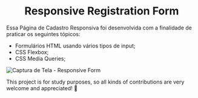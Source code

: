 <h1 align="center"> 
   Responsive Registration Form
</h1>

Essa Página de Cadastro Responsiva foi desenvolvida com a finalidade de praticar os seguintes tópicos:
- Formulários HTML usando vários tipos de input;
- CSS Flexbox;
- CSS Media Queries;

![Captura de Tela - Responsive Form](https://user-images.githubusercontent.com/105990622/178065385-29ba198f-61d6-4f66-9cff-b16defa1e609.png)

This project is for study purposes, so all kinds of contributions are very welcome and appreciated! 🤝

